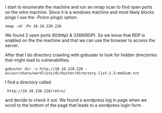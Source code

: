 I start to enumerate the machine and run an nmap scan to find open ports on the retro machine.
Since it is a windows machine and most likely blocks pings I use the -Pn(no pings) option.

```
nmap -sV -Pn 10.10.220.226
```
We found 2 open ports 80(http) & 3389(RDP). So we know that RDP is enabled on the the machine and that we can use the
browser to access the server.

After that I do directory crawling with gobuster to look for hidden directories that might lead to vulnerabilities.

```
gobuster dir -u http://10.10.220.226 -w=/usr/share/wordlists/dirbuster/directory-list-2.3-medium.txt
```
I find a directory called 
```
 http://10.10.220.226/retro/
```
and decide to check it out. We found a wordpress log in page when we scroll to the bottom of the page that leads to a wordpress login form.
